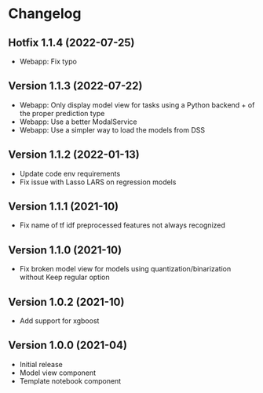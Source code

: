 # Changelog

## Hotfix 1.1.4 (2022-07-25)
* Webapp: Fix typo

## Version 1.1.3 (2022-07-22)
* Webapp: Only display model view for tasks using a Python backend + of the proper prediction type
* Webapp: Use a better ModalService
* Webapp: Use a simpler way to load the models from DSS

## Version 1.1.2 (2022-01-13)

* Update code env requirements
* Fix issue with Lasso LARS on regression models

## Version 1.1.1 (2021-10)
* Fix name of tf idf preprocessed features not always recognized

## Version 1.1.0 (2021-10)
* Fix broken model view for models using quantization/binarization without Keep regular option

## Version 1.0.2 (2021-10)
* Add support for xgboost

## Version 1.0.0 (2021-04)

* Initial release
* Model view component
* Template notebook component
